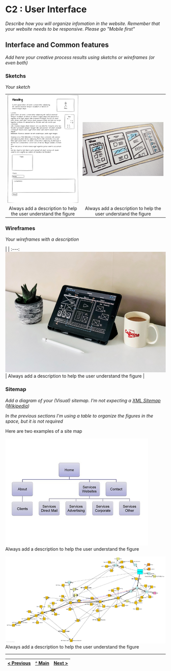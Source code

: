 # C2 : User Interface

_Describe how you will organize infomation in the website. Remember that your website needs to be responsive. Please go "Mobile first"_

## Interface and Common features
_Add here your creative process results using sketchs or wireframes (or even both)_

### Sketchs

_Your sketch_

| | |
:---: | :---:
![An alternative description](images/prototype1.png) | ![An alternative description](images/image06.png)
Always add a description to help the user understand the figure |  Always add a description to help the user understand the figure 



### Wireframes

_Your wireframes with a description_  

| |
:---:
![An alternative description](images/image01.png) |
Always add a description to help the user understand the figure |


### Sitemap

_Add a diagram of your (Visual) sitemap. I'm not expecting a [XML Sitemap](https://developers.google.com/search/docs/advanced/sitemaps/build-sitemap#expandable-1) ([Wikipedia](https://en.wikipedia.org/wiki/Sitemaps))_  

_In the previous sections I'm using a table to organize the figures in the space, but it is not required_

Here are two examples of a site map

![An alternative description](images/image08.png)  
Always add a description to help the user understand the figure  

![An alternative description](images/image07.png)  
Always add a description to help the user understand the figure  



---
[< Previous](c1.md) | [^ Main](../../../) | [Next >](c3.md)
:--- | :---: | ---: 
